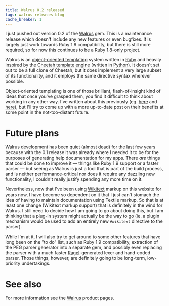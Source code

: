 ```yaml
---
title: Walrus 0.2 released
tags: walrus releases blog
cache_breaker: 1
---
```


I just pushed out version 0.2 of the [Walrus](/wiki/Walrus) gem. This is a maintenance release which doesn't include any new features or even bugfixes. It is largely just work towards Ruby 1.9 compatibility, but there is still more required, so for now this continues to be a Ruby 1.8-only project.

Walrus is an [object-oriented templating](/wiki/object-oriented_templating) system written in [Ruby](/wiki/Ruby) and heavily inspired by the [Cheetah template engine](/wiki/Cheetah_template_engine) (written in [Python](/wiki/Python)). It doesn't set out to be a full clone of Cheetah, but it does implement a very large subset of its functionality, and it employs the same directive syntax wherever possible.

Object-oriented templating is one of those brilliant, flash-of-insight kind of ideas that once you've grasped them, you find it difficult to think about working in any other way. I've written about this previously (eg. [here](http://www.wincent.com/a/about/wincent/weblog/archives/2006/10/objectoriented.php) and [here](http://www.wincent.com/a/about/wincent/weblog/archives/2007/04/payoff_time.php)), but I'll try to come up with a more up-to-date post on their benefits at some point in the not-too-distant future.

# Future plans

Walrus development has been quiet (almost dead) for the last few years because with the 0.1 release it was already where I needed it to be for the purposes of generating help documentation for my apps. There _are_ things that could be done to improve it — things like Ruby 1.9 support or a faster parser — but seeing as Walrus is just a tool that is part of the build process, and is neither performance-critical nor does it require any dazzling new functionality, I couldn't really justify spending any more time on it.

Nevertheless, now that I've been using [Wikitext](/wiki/Wikitext) markup on this website for years now, I have become so dependent on it that I just can't stomach the idea of having to maintain documentation using Textile markup. So that is at least one change (Wikitext markup support) that is definitely in the wind for Walrus. I still need to decide how I am going to go about doing this, but I am thinking that a plug-in system might actually be the way to go (ie. a plugin mechanism would be used to add an entirely new `#wikitext` directive to the parser).

While I'm at it, I will also try to get around to some other features that have long been on the "to do" list, such as Ruby 1.9 compatibility, extraction of the PEG parser generator into a separate gem, and possibly even replacing the parser with a much faster [Ragel](/wiki/Ragel)-generated lexer and hand-coded parser. Those things, however, are definitely going to be long-term, low-priority undertakings.

# See also

For more information see the [Walrus](/wiki/Walrus) product pages.
